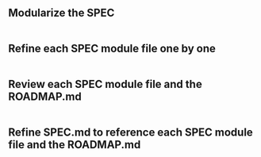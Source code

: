 ## Modularize the SPEC

```markdown

```

## Refine each SPEC module file one by one

```markdown

```

## Review each SPEC module file and the ROADMAP.md

```markdown

```

## Refine SPEC.md to reference each SPEC module file and the ROADMAP.md

```markdown

```
